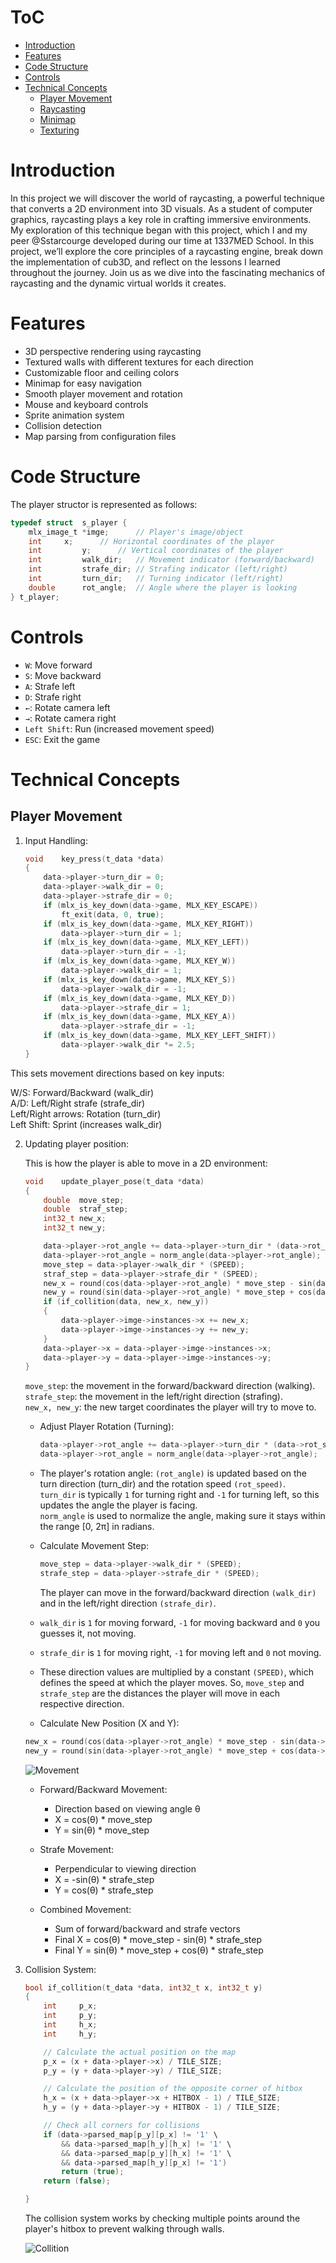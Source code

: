 # ToC
- [Introduction](#introduction)
- [Features](#features)
- [Code Structure](#code-structure)
- [Controls](#controls)
- [Technical Concepts](#technical-concepts)
  - [Player Movement](#player-movement)
  - [Raycasting](#raycasting)
  - [Minimap](#minimap)
  - [Texturing](#texturing)
<!-- - [Key Functions](#key-functions) -->
<!-- - [Building and Running](#building-and-running) -->
<!-- - [Credits](#credits) -->

# Introduction

In this project we will discover the world of raycasting, a powerful technique that converts a 2D environment into 3D visuals. As a student of computer graphics, raycasting plays a key role in crafting immersive environments. My exploration of this technique began with this project, which I and my peer @Sstarcourge developed during our time at 1337MED School. In this project, we’ll explore the core principles of a raycasting engine, break down the implementation of cub3D, and reflect on the lessons I learned throughout the journey. Join us as we dive into the fascinating mechanics of raycasting and the dynamic virtual worlds it creates.

# Features

- 3D perspective rendering using raycasting
- Textured walls with different textures for each direction
- Customizable floor and ceiling colors
- Minimap for easy navigation
- Smooth player movement and rotation
- Mouse and keyboard controls
- Sprite animation system
- Collision detection
- Map parsing from configuration files

# Code Structure

The player structor is represented as follows:

```c
typedef struct	s_player {
	mlx_image_t	*imge;		// Player's image/object
	int		x;		// Horizontal coordinates of the player
	int 		y;		// Vertical coordinates of the player
	int 		walk_dir;	// Movement indicator (forward/backward)
	int 		strafe_dir;	// Strafing indicator (left/right)
	int 		turn_dir;	// Turning indicator (left/right)
	double		rot_angle;	// Angle where the player is looking
} t_player;
```

# Controls

- `W`: Move forward
- `S`: Move backward
- `A`: Strafe left
- `D`: Strafe right
- `←`: Rotate camera left
- `→`: Rotate camera right
- `Left Shift`: Run (increased movement speed)
- `ESC`: Exit the game

# Technical Concepts

## Player Movement

1. Input Handling:

	```c
	void	key_press(t_data *data)
	{
		data->player->turn_dir = 0;
		data->player->walk_dir = 0;
		data->player->strafe_dir = 0;
		if (mlx_is_key_down(data->game, MLX_KEY_ESCAPE))
			ft_exit(data, 0, true);
		if (mlx_is_key_down(data->game, MLX_KEY_RIGHT))
			data->player->turn_dir = 1;
		if (mlx_is_key_down(data->game, MLX_KEY_LEFT))
			data->player->turn_dir = -1;
		if (mlx_is_key_down(data->game, MLX_KEY_W))
			data->player->walk_dir = 1;
		if (mlx_is_key_down(data->game, MLX_KEY_S))
			data->player->walk_dir = -1;
		if (mlx_is_key_down(data->game, MLX_KEY_D))
			data->player->strafe_dir = 1;
		if (mlx_is_key_down(data->game, MLX_KEY_A))
			data->player->strafe_dir = -1;
		if (mlx_is_key_down(data->game, MLX_KEY_LEFT_SHIFT))
			data->player->walk_dir *= 2.5;
	}
	```

This sets movement directions based on key inputs:

W/S: Forward/Backward (walk_dir)\
A/D: Left/Right strafe (strafe_dir)\
Left/Right arrows: Rotation (turn_dir)\
Left Shift: Sprint (increases walk_dir)

2. Updating player position:

	This is how the player is able to move in a 2D environment:

	```c
	void	update_player_pose(t_data *data)
	{
		double	move_step;
		double	straf_step;
		int32_t	new_x;
		int32_t	new_y;

		data->player->rot_angle += data->player->turn_dir * (data->rot_speed);
		data->player->rot_angle = norm_angle(data->player->rot_angle);
		move_step = data->player->walk_dir * (SPEED);
		straf_step = data->player->strafe_dir * (SPEED);
		new_x = round(cos(data->player->rot_angle) * move_step - sin(data->player->rot_angle) * straf_step);
		new_y = round(sin(data->player->rot_angle) * move_step + cos(data->player->rot_angle) * straf_step);
		if (if_collition(data, new_x, new_y))
		{
			data->player->imge->instances->x += new_x;
			data->player->imge->instances->y += new_y;
		}
		data->player->x = data->player->imge->instances->x;
		data->player->y = data->player->imge->instances->y;
	}
	```

	`move_step`: the movement in the forward/backward direction (walking).\
	`strafe_step`: the movement in the left/right direction (strafing).\
	`new_x, new_y`: the new target coordinates the player will try to move to.

	- Adjust Player Rotation (Turning):

		```c
		data->player->rot_angle += data->player->turn_dir * (data->rot_speed);
		data->player->rot_angle = norm_angle(data->player->rot_angle);
		```

	- The player's rotation angle:
		`(rot_angle)` is updated based on the turn direction (turn_dir) and the rotation speed `(rot_speed)`.\
		`turn_dir` is typically `1` for turning right and `-1` for turning left, so this updates the angle the player is facing.\
		`norm_angle` is used to normalize the angle, making sure it stays within the range [0, 2π] in radians.

	- Calculate Movement Step:

		```c
		move_step = data->player->walk_dir * (SPEED);
		strafe_step = data->player->strafe_dir * (SPEED);
		```

		The player can move in the forward/backward direction `(walk_dir)` and in the left/right direction `(strafe_dir)`.

	- `walk_dir` is `1` for moving forward, `-1` for moving backward and `0` you guesses it, not moving.
	- `strafe_dir` is `1` for moving right, `-1` for moving left and `0` not moving.
	- These direction values are multiplied by a constant `(SPEED)`, which defines the speed at which the player moves. So, `move_step` and `strafe_step` are the distances the player will move in each respective direction.

	- Calculate New Position (X and Y):

	```c
	new_x = round(cos(data->player->rot_angle) * move_step - sin(data->player->rot_angle) * strafe_step);
	new_y = round(sin(data->player->rot_angle) * move_step + cos(data->player->rot_angle) * strafe_step);
	```

	![Movement](source_img/movement.png)

	- Forward/Backward Movement:
		- Direction based on viewing angle θ
		- X = cos(θ) * move_step
		- Y = sin(θ) * move_step

	- Strafe Movement:
		- Perpendicular to viewing direction
		- X = -sin(θ) * strafe_step
		- Y = cos(θ) * strafe_step

	- Combined Movement:
		- Sum of forward/backward and strafe vectors
		- Final X = cos(θ) * move_step - sin(θ) * strafe_step
		- Final Y = sin(θ) * move_step + cos(θ) * strafe_step

3. Collision System:

	```c
	bool if_collition(t_data *data, int32_t x, int32_t y)
	{
		int		p_x;
		int		p_y;
		int		h_x;
		int		h_y;

		// Calculate the actual position on the map
		p_x = (x + data->player->x) / TILE_SIZE;
		p_y = (y + data->player->y) / TILE_SIZE;

		// Calculate the position of the opposite corner of hitbox
		h_x = (x + data->player->x + HITBOX - 1) / TILE_SIZE;
		h_y = (y + data->player->y + HITBOX - 1) / TILE_SIZE;

		// Check all corners for collisions
		if (data->parsed_map[p_y][p_x] != '1' \
 			&& data->parsed_map[h_y][h_x] != '1' \
			&& data->parsed_map[p_y][h_x] != '1' \
			&& data->parsed_map[h_y][p_x] != '1')
			return (true);
		return (false);

	}
	```

	The collision system works by checking multiple points around the player's hitbox to prevent walking through walls.

	![Collition](source_img/collision.png)
